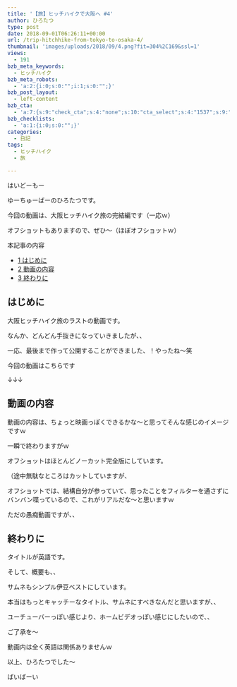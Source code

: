 ```yaml
---
title: '【旅】ヒッチハイクで大阪へ #4'
author: ひろたつ
type: post
date: 2018-09-01T06:26:11+00:00
url: /trip-hitchhike-from-tokyo-to-osaka-4/
thumbnail: 'images/uploads/2018/09/4.png?fit=304%2C169&ssl=1'
views:
  - 191
bzb_meta_keywords:
  - ヒッチハイク
bzb_meta_robots:
  - 'a:2:{i:0;s:0:"";i:1;s:0:"";}'
bzb_post_layout:
  - left-content
bzb_cta:
  - 'a:7:{s:9:"check_cta";s:4:"none";s:10:"cta_select";s:4:"1537";s:9:"org_title";s:0:"";s:9:"org_image";s:0:"";s:11:"org_content";s:0:"";s:15:"org_button_text";s:0:"";s:14:"org_button_url";s:0:"";}'
bzb_checklists:
  - 'a:1:{i:0;s:0:"";}'
categories:
  - 日記
tags:
  - ヒッチハイク
  - 旅

---
```

はいどーもー
  
ゆーちゅーばーのひろたつです。

今回の動画は、大阪ヒッチハイク旅の完結編です（一応ｗ）
  
オフショットもありますので、ぜひ〜（ほぼオフショットｗ）

<!--more-->

<div id="toc_container" class="toc_transparent no_bullets">
  <p class="toc_title">
    本記事の内容
  </p>
  
  <ul class="toc_list">
    <li>
      <a href="#i"><span class="toc_number toc_depth_1">1</span> はじめに</a>
    </li>
    <li>
      <a href="#i-2"><span class="toc_number toc_depth_1">2</span> 動画の内容</a>
    </li>
    <li>
      <a href="#i-3"><span class="toc_number toc_depth_1">3</span> 終わりに</a>
    </li>
  </ul>
</div>

## <span id="i">はじめに</span>

大阪ヒッチハイク旅のラストの動画です。
  
なんか、どんどん手抜きになっていきましたが、、

一応、最後まで作って公開することができました、！やったね〜笑

今回の動画はこちらです
  
↓↓↓
  

## <span id="i-2">動画の内容</span>

動画の内容は、ちょっと映画っぽくできるかな〜と思ってそんな感じのイメージですｗ

一瞬で終わりますがｗ

オフショットはほとんどノーカット完全版にしています。
  
（途中無駄なところはカットしていますが、

オフショットでは、結構自分が参っていて、思ったことをフィルターを通さずにバンバン喋っているので、これがリアルだな〜と思いますｗ
  
ただの愚痴動画ですが、、

## <span id="i-3">終わりに</span>

タイトルが英語です。
  
そして、概要も、、
  
サムネもシンプル伊豆ベストにしています。

本当はもっとキャッチーなタイトル、サムネにすべきなんだと思いますが、、
  
ユーチューバーっぽい感じより、ホームビデオっぽい感じにしたいので、、

ご了承を〜
  
動画内は全く英語は関係ありませんｗ

以上、ひろたつでした〜
  
ばいばーい

<div style="font-size: 0px; height: 0px; line-height: 0px; margin: 0; padding: 0; clear: both;">
</div>
